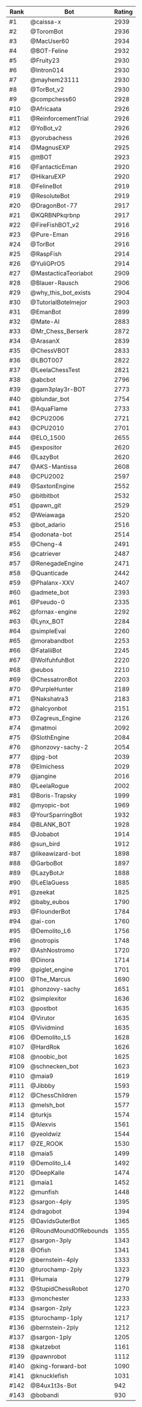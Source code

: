 Rank|Bot|Rating
---|---|---
#1|@caissa-x|2939
#2|@ToromBot|2936
#3|@MacUser60|2934
#4|@BOT-Feline|2932
#5|@Fruity23|2930
#6|@Intron014|2930
#7|@mayhem23111|2930
#8|@TorBot_v2|2930
#9|@compchess60|2928
#10|@Africaata|2926
#11|@ReinforcementTrial|2926
#12|@YoBot_v2|2926
#13|@yorubachess|2926
#14|@MagnusEXP|2925
#15|@ttBOT|2923
#16|@FantacticEman|2920
#17|@HikaruEXP|2920
#18|@FelineBot|2919
#19|@ResoluteBot|2919
#20|@DragonBot-77|2917
#21|@KQRBNPkqrbnp|2917
#22|@FireFishBOT_v2|2916
#23|@Pure-Eman|2916
#24|@TorBot|2916
#25|@RaspFish|2914
#26|@YuliGPrO5|2914
#27|@MastacticaTeoriabot|2909
#28|@Blauer-Rausch|2906
#29|@why_this_bot_exists|2904
#30|@TutorialBotelmejor|2903
#31|@EmanBot|2899
#32|@Mate-AI|2883
#33|@Mr_Chess_Berserk|2872
#34|@ArasanX|2839
#35|@ChessVBOT|2833
#36|@LBOT007|2822
#37|@LeelaChessTest|2821
#38|@abcbot|2796
#39|@gam3play3r-BOT|2773
#40|@blundar_bot|2754
#41|@AquaFlame|2733
#42|@CPU2006|2721
#43|@CPU2010|2701
#44|@ELO_1500|2655
#45|@expositor|2620
#46|@LazyBot|2620
#47|@AKS-Mantissa|2608
#48|@CPU2002|2597
#49|@SaxtonEngine|2552
#50|@bitbitbot|2532
#51|@pawn_git|2529
#52|@Weiawaga|2520
#53|@bot_adario|2516
#54|@odonata-bot|2514
#55|@Cheng-4|2491
#56|@catriever|2487
#57|@RenegadeEngine|2471
#58|@Quanticade|2442
#59|@Phalanx-XXV|2407
#60|@admete_bot|2393
#61|@Pseudo-0|2335
#62|@fornax-engine|2292
#63|@Lynx_BOT|2284
#64|@simpleEval|2260
#65|@morabandbot|2253
#66|@FataliiBot|2245
#67|@WolfuhfuhBot|2220
#68|@eubos|2210
#69|@ChessatronBot|2203
#70|@PurpleHunter|2189
#71|@Nakshatra3|2183
#72|@halcyonbot|2151
#73|@Zagreus_Engine|2126
#74|@matmoi|2092
#75|@SlothEngine|2084
#76|@honzovy-sachy-2|2054
#77|@jpg-bot|2039
#78|@Elmichess|2029
#79|@jangine|2016
#80|@LeelaRogue|2002
#81|@Boris-Trapsky|1999
#82|@myopic-bot|1969
#83|@YourSparringBot|1932
#84|@BLANK_BOT|1928
#85|@Jobabot|1914
#86|@sun_bird|1912
#87|@likeawizard-bot|1898
#88|@GarboBot|1897
#89|@LazyBotJr|1888
#90|@LeElaGuess|1885
#91|@zeekat|1825
#92|@baby_eubos|1790
#93|@FlounderBot|1784
#94|@ai-con|1760
#95|@Demolito_L6|1756
#96|@notropis|1748
#97|@AshNostromo|1720
#98|@Dinora|1714
#99|@piglet_engine|1701
#100|@The_Marcus|1690
#101|@honzovy-sachy|1651
#102|@simplexitor|1636
#103|@postbot|1635
#104|@Virutor|1635
#105|@Vividmind|1635
#106|@Demolito_L5|1628
#107|@HardRok|1626
#108|@noobic_bot|1625
#109|@schnecken_bot|1623
#110|@maia9|1619
#111|@Jibbby|1593
#112|@ChessChildren|1579
#113|@melsh_bot|1577
#114|@turkjs|1574
#115|@Alexvis|1561
#116|@yeoldwiz|1544
#117|@ZE_ROOK|1530
#118|@maia5|1499
#119|@Demolito_L4|1492
#120|@DeepKalle|1474
#121|@maia1|1452
#122|@munfish|1448
#123|@sargon-4ply|1395
#124|@dragobot|1394
#125|@DavidsGuterBot|1365
#126|@RoundMoundOfRebounds|1355
#127|@sargon-3ply|1343
#128|@Ofish|1341
#129|@bernstein-4ply|1333
#130|@turochamp-2ply|1323
#131|@Humaia|1279
#132|@StupidChessRobot|1270
#133|@monchester|1233
#134|@sargon-2ply|1223
#135|@turochamp-1ply|1217
#136|@bernstein-2ply|1212
#137|@sargon-1ply|1205
#138|@katzebot|1161
#139|@pawnrobot|1112
#140|@king-forward-bot|1090
#141|@knucklefish|1031
#142|@B4ux1t3s-Bot|942
#143|@bobandi|930
